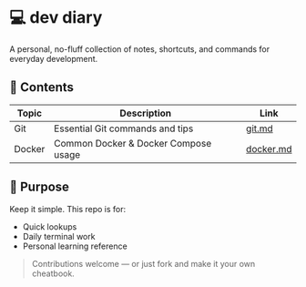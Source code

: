# 💻 dev diary

A personal, no-fluff collection of notes, shortcuts, and commands for everyday development.

## 📘 Contents

| Topic       | Description                          | Link            |
|-------------|--------------------------------------|-----------------|
| Git         | Essential Git commands and tips      | [git.md](git.md) |
| Docker      | Common Docker & Docker Compose usage | [docker.md](docker.md)   |

## 📌 Purpose

Keep it simple. This repo is for:
- Quick lookups
- Daily terminal work
- Personal learning reference

> Contributions welcome — or just fork and make it your own cheatbook.
